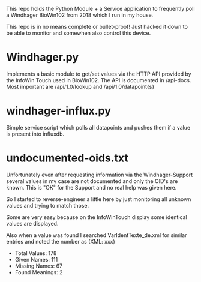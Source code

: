 This repo holds the Python Module + a Service application to frequently poll a Windhager BioWin102 from 2018 which I run in my house.

This repo is in no means complete or bullet-proof! Just hacked it down to be able to monitor and somewhen also control this device.


# Windhager.py

Implements a basic module to get/set values via the HTTP API provided by the InfoWin Touch used in BioWin102.
The API is documented in <windhager-ip>/api-docs.
Most important are /api/1.0/lookup and /api/1.0/datapoint{s}

# windhager-influx.py

Simple service script which polls all datapoints and pushes them if a value is present into influxdb.

# undocumented-oids.txt

Unfortunately even after requesting information via the Windhager-Support several values in my case are not documented and only the OID's are known. This is "OK" for the Support and no real help was given here.

So I started to reverse-engineer a little here by just monitoring all unknown values and trying to match those.

Some are very easy because on the InfoWinTouch display some identical values are displayed.

Also when a value was found I searched VarIdentTexte_de.xml for similar entries and noted the number as (XML: xxx)


* Total Values: 178
* Given Names: 111
* Missing Names: 67
* Found Meanings: 2
